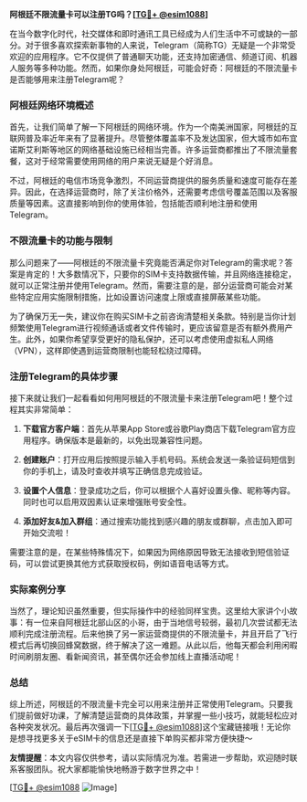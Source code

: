 **阿根廷不限流量卡可以注册TG吗？[[TG💪+ @esim1088](https://t.me/s/esim1088)]**

在当今数字化时代，社交媒体和即时通讯工具已经成为人们生活中不可或缺的一部分。对于很多喜欢探索新事物的人来说，Telegram（简称TG）无疑是一个非常受欢迎的应用程序。它不仅提供了普通聊天功能，还支持加密通信、频道订阅、机器人服务等多种功能。然而，如果你身处阿根廷，可能会好奇：阿根廷的不限流量卡是否能够用来注册Telegram呢？

### 阿根廷网络环境概述

首先，让我们简单了解一下阿根廷的网络环境。作为一个南美洲国家，阿根廷的互联网普及率近年来有了显著提升。尽管整体覆盖率不及发达国家，但大城市如布宜诺斯艾利斯等地区的网络基础设施已经相当完善。许多运营商都推出了不限流量套餐，这对于经常需要使用网络的用户来说无疑是个好消息。

不过，阿根廷的电信市场竞争激烈，不同运营商提供的服务质量和速度可能存在差异。因此，在选择运营商时，除了关注价格外，还需要考虑信号覆盖范围以及客服质量等因素。这直接影响到你的使用体验，包括能否顺利地注册和使用Telegram。

### 不限流量卡的功能与限制

那么问题来了——阿根廷的不限流量卡究竟能否满足你对Telegram的需求呢？答案是肯定的！大多数情况下，只要你的SIM卡支持数据传输，并且网络连接稳定，就可以正常注册并使用Telegram。然而，需要注意的是，部分运营商可能会对某些特定应用实施限制措施，比如设置访问速度上限或直接屏蔽某些功能。

为了确保万无一失，建议你在购买SIM卡之前咨询清楚相关条款。特别是当你计划频繁使用Telegram进行视频通话或者文件传输时，更应该留意是否有额外费用产生。此外，如果你希望享受更好的隐私保护，还可以考虑使用虚拟私人网络（VPN），这样即使遇到运营商限制也能轻松绕过障碍。

### 注册Telegram的具体步骤

接下来就让我们一起看看如何用阿根廷的不限流量卡来注册Telegram吧！整个过程其实非常简单：

1. **下载官方客户端**：首先从苹果App Store或谷歌Play商店下载Telegram官方应用程序。确保版本是最新的，以免出现兼容性问题。
   
2. **创建账户**：打开应用后按照提示输入手机号码。系统会发送一条验证码短信到你的手机上，请及时查收并填写正确信息完成验证。

3. **设置个人信息**：登录成功之后，你可以根据个人喜好设置头像、昵称等内容。同时也可以启用双因素认证来增强账号安全性。

4. **添加好友&加入群组**：通过搜索功能找到感兴趣的朋友或群聊，点击加入即可开始交流啦！

需要注意的是，在某些特殊情况下，如果因为网络原因导致无法接收到短信验证码，可以尝试更换其他方式获取授权码，例如语音电话等方式。

### 实际案例分享

当然了，理论知识虽然重要，但实际操作中的经验同样宝贵。这里给大家讲个小故事：有一位来自阿根廷北部山区的小哥，由于当地信号较弱，最初几次尝试都无法顺利完成注册流程。后来他换了另一家运营商提供的不限流量卡，并且开启了飞行模式后再切换回蜂窝数据，终于解决了这一难题。从此以后，他每天都会利用闲暇时间刷朋友圈、看新闻资讯，甚至偶尔还会参加线上直播活动呢！

### 总结

综上所述，阿根廷的不限流量卡完全可以用来注册并正常使用Telegram。只要我们提前做好功课，了解清楚运营商的具体政策，并掌握一些小技巧，就能轻松应对各种突发状况。最后再次强调一下[[TG💪+ @esim1088](https://t.me/s/esim1088)]这个宝藏链接哦！无论你是想寻找更多关于eSIM卡的信息还是直接下单购买都非常方便快捷～

**友情提醒**：本文内容仅供参考，请以实际情况为准。若需进一步帮助，欢迎随时联系客服团队。祝大家都能愉快地畅游于数字世界之中！

[[TG💪+ @esim1088](https://t.me/s/esim1088) ![Image](https://i.postimg.cc/4NQfJmqS/Snipaste-2025-05-13-00-14-12.png)]
